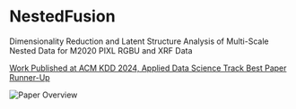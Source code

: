 # NestedFusion
Dimensionality Reduction and Latent Structure Analysis of Multi-Scale Nested Data for M2020 PIXL RGBU and XRF Data 

[Work Published at ACM KDD 2024, Applied Data Science Track Best Paper Runner-Up](24_KDD_Nested_Fusion_paper.pdf)

![Paper Overview](RebuttalFigures/overview_figure.png)

